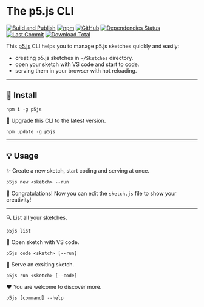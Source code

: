 # The p5.js CLI

[![Build and Publish](https://github.com/archtaurus/p5js-cli/actions/workflows/publish.yml/badge.svg)](https://github.com/archtaurus/p5js-cli/actions/workflows/publish.yml)
[![npm](https://img.shields.io/npm/v/p5js)](https://www.npmjs.com/package/p5js)
[![GitHub](https://img.shields.io/github/license/archtaurus/p5js-cli)](https://github.com/archtaurus/p5js-cli/blob/master/LICENSE)
[![Dependencies Status](https://status.david-dm.org/gh/archtaurus/p5js-cli.svg)](https://www.npmjs.com/package/p5js?activeTab=dependencies)
[![Last Commit](https://img.shields.io/github/last-commit/archtaurus/p5js-cli)](https://github.com/archtaurus/p5js-cli)
[![Download Total](https://img.shields.io/npm/dt/p5js)](https://www.npmjs.com/package/p5js)

This [p5.js](https://p5js.org) CLI helps you to manage p5.js sketches quickly and easily:

- creating p5.js sketches in `~/Sketches` directory.
- open your sketch with VS code and start to code.
- serving them in your browser with hot reloading.

----

## 🐙 Install

``` shell
npm i -g p5js
```

💪 Upgrade this CLI to the latest version.

``` shell
npm update -g p5js
```

----

## 💡 Usage

✨ Create a new sketch, start coding and serving at once.

``` shell
p5js new <sketch> --run
```

🎉 Congratulations! Now you can edit the `sketch.js` file to show your creativity!

----

🔍 List all your sketches.

``` shell
p5js list
```

🐝 Open sketch with VS code.

``` shell
p5js code <sketch> [--run]
```

🐎 Serve an exsiting sketch.

``` shell
p5js run <sketch> [--code]
```

❤️ You are welcome to discover more.

``` shell
p5js [command] --help
```
